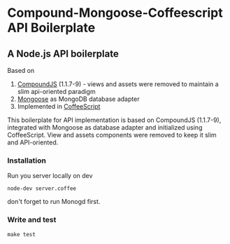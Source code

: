 # Compound-Mongoose-Coffeescript API Boilerplate

## A Node.js API boilerplate

Based on
1. [CompoundJS](https://github.com/1602/compound) (1.1.7-9) - views and assets were removed to maintain a slim api-oriented paradigm
2. [Mongoose](http://mongoosejs.com) as MongoDB database adapter
3. Implemented in [CoffeeScript](http://coffeescript.org)

This boilerplate for API implementation is based on CompoundJS (1.1.7-9), integrated with Mongoose as database adapter and initialized using CoffeeScript. View and assets components were removed to keep it slim and API-oriented.

### Installation

Run you server locally on dev

`node-dev server.coffee`

don't forget to run Monogd first.

### Write and test

`make test`
